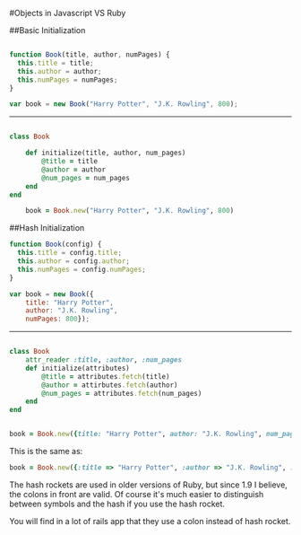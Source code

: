 #Objects in Javascript VS Ruby

##Basic Initialization


```javascript

function Book(title, author, numPages) {
  this.title = title;
  this.author = author;
  this.numPages = numPages;
}

var book = new Book("Harry Potter", "J.K. Rowling", 800);

```

--------


```ruby

class Book

 	def initialize(title, author, num_pages)
	 	@title = title
	 	@author = author
	 	@num_pages = num_pages
	end
end

	book = Book.new("Harry Potter", "J.K. Rowling", 800)

```


##Hash Initialization


```javascript
function Book(config) {
  this.title = config.title;
  this.author = config.author;
  this.numPages = config.numPages;
}

var book = new Book({
    title: "Harry Potter",
    author: "J.K. Rowling",
    numPages: 800});


```  

-------

```ruby

class Book
	attr_reader :title, :author, :num_pages
	def initialize(attributes)
		@title = attributes.fetch(title)
		@author = attirbutes.fetch(author)
		@num_pages = attributes.fetch(num_pages)
	end
end


book = Book.new({title: "Harry Potter", author: "J.K. Rowling", num_pages: 800})

```

This is the same as:

```ruby
book = Book.new({:title => "Harry Potter", :author => "J.K. Rowling", :num_pages => 800}) 

```

The hash rockets are used in older versions of Ruby, but since 1.9 I believe, the colons in front are valid.  Of course it's much easier to distinguish between symbols and the hash if you use the hash rocket. 

You will find in a lot of rails app that they use a colon instead of hash rocket. 
